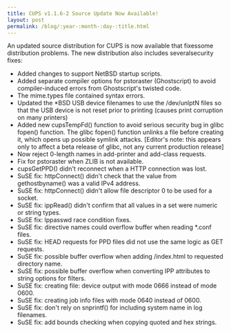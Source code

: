 ```yaml
---
title: CUPS v1.1.6-2 Source Update Now Available!
layout: post
permalink: /blog/:year-:month-:day-:title.html
---
```


<P>An updated source distribution for CUPS is now available that fixessome distribution problems.  The new distribution also includes severalsecurity fixes:<UL>	<LI>Added changes to support NetBSD startup scripts.	<LI>Added separate compiler options for pstoraster	(Ghostscript) to avoid compiler-induced errors	from Ghostscript's twisted code.	<LI>The mime.types file contained syntax errors.	<LI>Updated the *BSD USB device filenames to use	the /dev/unlptN files so that the USB device	is not reset prior to printing (causes print	corruption on many printers)	<LI>Added new cupsTempFd() function to avoid serious	security bug in glibc fopen() function.  The glibc	fopen() function unlinks a file before creating it,	which opens up possible symlink attacks.	[Editor's note: this appears only to affect a beta	 release of glibc, not any current production release]	<LI>Now reject 0-length names in add-printer and add-class	requests.	<LI>Fix for pstoraster when ZLIB is not available.	<LI>cupsGetPPD() didn't reconnect when a HTTP connection	was lost.	<LI>SuSE fix: httpConnect() didn't check that the	value from gethostbyname() was a valid IPv4 address.	<LI>SuSE fix: httpConnect() didn't allow file descriptor 0	to be used for a socket.	<LI>SuSE fix: ippRead() didn't confirm that all values in	a set were numeric or string types.	<LI>SuSE fix: lppasswd race condition fixes.	<LI>SuSE fix: directive names could overflow buffer when	reading *.conf files.	<LI>SuSE fix: HEAD requests for PPD files did not use the	same logic as GET requests.	<LI>SuSE fix: possible buffer overflow when adding	/index.html to requested directory name.	<LI>SuSE fix: possible buffer overflow when converting	IPP attributes to string options for filters.	<LI>SuSE fix: creating file: device output with mode 0666	instead of mode 0600.	<LI>SuSE fix: creating job info files with mode 0640	instead of 0600.	<LI>SuSE fix: don't rely on snprintf() for including	system name in log filenames.	<LI>SuSE fix: add bounds checking when copying quoted	and hex strings.</UL>
